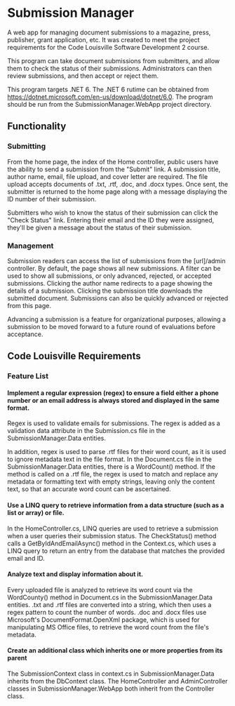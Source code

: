 # Submission Manager
A web app for managing document submissions to a magazine, press, publisher, grant application, etc. It was created to meet the project requirements for the Code Louisville Software Development 2 course.

This program can take document submissions from submitters, and allow them to check the status of their submissions. Administrators can then review submissions, and then accept or reject them.

This program targets .NET 6. The .NET 6 rutime can be obtained from https://dotnet.microsoft.com/en-us/download/dotnet/6.0. The program should be run from the SubmissionManager.WebApp project directory.

## Functionality
### Submitting
From the home page, the index of the Home controller, public users have the ability to send a submission from the "Submit" link. A submission title, author name, email, file upload, and cover letter are required. The file upload accepts documents of .txt, .rtf, .doc, and .docx types. Once sent, the submitter is returned to the home page along with a message displaying the ID number of their submission. 

Submitters who wish to know the status of their submission can click the "Check Status" link. Entering their email and the ID they were assigned, they'll be given a message about the status of their submission.

### Management
Submission readers can access the list of submissions from the [url]/admin controller. By default, the page shows all new submissions. A filter can be used to show all submissions, or only advanced, rejected, or accepted submissions. Clicking the author name redirects to a page showing the details of a submission. Clicking the submission title downloads the submitted document. Submissions can also be quickly advanced or rejected from this page.

Advancing a submission is a feature for organizational purposes, allowing a submission to be moved forward to a future round of evaluations before acceptance.

## Code Louisville Requirements
### Feature List
#### Implement a regular expression (regex) to ensure a field either a phone number or an email address is always stored and displayed in the same format.
Regex is used to validate emails for submissions. The regex is added as a validation data attribute in the Submission.cs file in the SubmissionManager.Data entities. 

In addition, regex is used to parse .rtf files for their word count, as it is used to ignore metadata text in the file format. In the Document.cs file in the SubmissionManager.Data entities, there is a WordCount() method. If the method is called on a .rtf file, the regex is used to match and replace any metadata or formatting text with empty strings, leaving only the content text, so that an accurate word count can be ascertained.

#### Use a LINQ query to retrieve information from a data structure (such as a list or array) or file.
In the HomeController.cs, LINQ queries are used to retrieve a submission when a user queries their submission status. The CheckStatus() method calls a GetByIdAndEmailAsync() method in the Context.cs, which uses a LINQ query to return an entry from the database that matches the provided email and ID.

#### Analyze text and display information about it.
Every uploaded file is analyzed to retrieve its word count via the WordCounty() method in Document.cs in the SubmissionManager.Data entities. .txt and .rtf files are converted into a string, which then uses a regex pattern to count the number of words. .doc and .docx files use Microsoft's DocumentFormat.OpenXml package, which is used for manipulating MS Office files, to retrieve the word count from the file's metadata.

#### Create an additional class which inherits one or more properties from its parent
The SubmissionContext class in context.cs in SubmissionManager.Data inherits from the DbContext class. The HomeController and AdminController classes in SubmissionManager.WebApp both inherit from the Controller class.